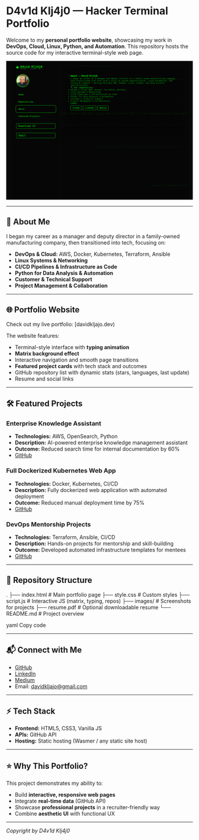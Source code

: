 # D4v1d Klj4j0 — Hacker Terminal Portfolio

Welcome to my **personal portfolio website**, showcasing my work in **DevOps, Cloud, Linux, Python, and Automation**. This repository hosts the source code for my interactive terminal-style web page.

![10.png](./10.png)

---

## 🚀 About Me

I began my career as a manager and deputy director in a family-owned manufacturing company, then transitioned into tech, focusing on:

- **DevOps & Cloud:** AWS, Docker, Kubernetes, Terraform, Ansible  
- **Linux Systems & Networking**  
- **CI/CD Pipelines & Infrastructure as Code**  
- **Python for Data Analysis & Automation**  
- **Customer & Technical Support**  
- **Project Management & Collaboration**

---

## 🌐 Portfolio Website

Check out my live portfolio: [davidkljajo.dev)

The website features:

- Terminal-style interface with **typing animation**  
- **Matrix background effect**  
- Interactive navigation and smooth page transitions  
- **Featured project cards** with tech stack and outcomes  
- GitHub repository list with dynamic stats (stars, languages, last update)  
- Resume and social links

---

## 🛠 Featured Projects

### Enterprise Knowledge Assistant
- **Technologies:** AWS, OpenSearch, Python  
- **Description:** AI-powered enterprise knowledge management assistant  
- **Outcome:** Reduced search time for internal documentation by 60%  
- [GitHub](https://github.com/dkljajo/Enterprise-Knowledge-Assistant-Powered-by-Amazon-Bedrock-OpenSearch)

### Full Dockerized Kubernetes Web App
- **Technologies:** Docker, Kubernetes, CI/CD  
- **Description:** Fully dockerized web application with automated deployment  
- **Outcome:** Reduced manual deployment time by 75%  
- [GitHub](https://github.com/dkljajo/My-First-Full-Dockerized-Kubernetes-Deployed-Web-App-)

### DevOps Mentorship Projects
- **Technologies:** Terraform, Ansible, CI/CD  
- **Description:** Hands-on projects for mentorship and skill-building  
- **Outcome:** Developed automated infrastructure templates for mentees  
- [GitHub](https://github.com/dkljajo/david-kljajo-devops-mentorship)

---

## 📂 Repository Structure

.
├── index.html # Main portfolio page
├── style.css # Custom styles
├── script.js # Interactive JS (matrix, typing, repos)
├── images/ # Screenshots for projects
├── resume.pdf # Optional downloadable resume
└── README.md # Project overview

yaml
Copy code

---

## 📬 Connect with Me

- [GitHub](https://github.com/dkljajo)  
- [LinkedIn](https://www.linkedin.com/in/david-kljajo/)  
- [Medium](https://medium.com/@davidkljajo)  
- Email: davidkljajo@gmail.com

---

## ⚡ Tech Stack

- **Frontend:** HTML5, CSS3, Vanilla JS  
- **APIs:** GitHub API  
- **Hosting:** Static hosting (Wasmer / any static site host)  

---

## ⭐ Why This Portfolio?

This project demonstrates my ability to:

- Build **interactive, responsive web pages**  
- Integrate **real-time data** (GitHub API)  
- Showcase **professional projects** in a recruiter-friendly way  
- Combine **aesthetic UI** with functional UX

---

*Copyright by D4v1d Klj4j0*
